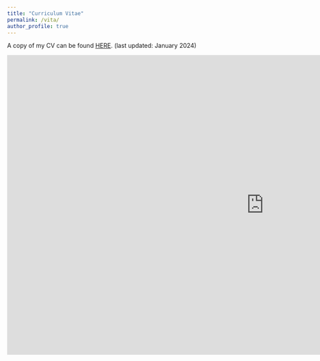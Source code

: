```yaml
---
title: "Curriculum Vitae"
permalink: /vita/
author_profile: true
---
```



A copy of my CV can be found [HERE](/files/Park_CV_Jan2024_WEB.pdf).
(last updated: January 2024)


 <embed src="https://yohanpark23.github.io/files/Park_CV_Jan2024_WEB.pdf" type="application/pdf" width="1200px" height="700px" />
